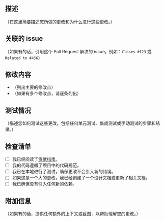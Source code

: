 ## 描述

（在这里简要描述您所做的更改和为什么进行这些更改。）

## 关联的 issue

（如果有的话，引用这个 Pull Request 解决的 issue。例如：`Closes #123` 或 `Related to #456`）

## 修改内容

- （列出主要的修改点）
- （如果有多个修改点，请逐条列出）

## 测试情况

（描述您如何测试这些更改，包括任何单元测试、集成测试或手动测试的步骤和结果。）

## 检查清单

- [ ] 我已经阅读了[贡献指南](CONTRIBUTING.md)。
- [ ] 我的代码遵循了项目中的代码规范。
- [ ] 我已在本地进行了测试，确保更改不会引入新的错误。
- [ ] 如果这是一个大的更改，我已经创建了一个设计文档或更新了相关文档。
- [ ] 我已确保没有引入任何新的依赖。

## 附加信息

（如果有的话，提供任何额外的上下文或截图，以帮助理解您的更改。）